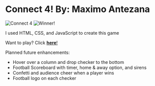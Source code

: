 # Connect 4! By: Maximo Antezana

![Connect 4](https://i.imgur.com/LV4XXxE.png)
![Winner!](https://i.imgur.com/NSUCDcP.png)

I used HTML, CSS, and JavaScript to create this game

Want to play? Click [**here**!](https://mantezana1998.github.io/Connect-4/)

Planned future enhancements:
* Hover over a column and drop checker to the bottom 
* Football Scoreboard with timer, home & away option, and sirens 
* Confetti and audience cheer when a player wins
* Football logo on each checker
